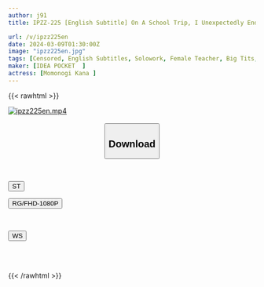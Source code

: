 ```yaml
---
author: j91
title: IPZZ-225 [English Subtitle] On A School Trip, I Unexpectedly Ended Up Sharing A Room With A Sexually Harassing Teacher... Humiliating Sex Where The Disgusting Teacher I Despised Made Me Cum So Hard That I Almost Died Kana Momonogi

url: /v/ipzz225en
date: 2024-03-09T01:30:00Z
image: "ipzz225en.jpg"
tags: [Censored, English Subtitles, Solowork, Female Teacher, Big Tits, Slender, Cuckold	]
maker: [IDEA POCKET  ]
actress: [Momonogi Kana ]
---
```



{{< rawhtml >}}

<div class="video" data-videoid="1pOzY7g9oXHeZV1">
    <a href="javascript:;">
        <img src="/v/ipzz225en/ipzz225en.jpg" width="WIDTH" height="HEIGHT" alt="ipzz225en.mp4" loading="lazy">
    </a>
</div>

<script type="text/javascript" src="https://j91.asia/asset/on-demand-st.js"></script>

<br>
  <link rel="stylesheet" href="https://j91.asia/asset/bs5.css">
  
  <center>
  <button class="btn btn-primary" type="button" data-bs-toggle="collapse" data-bs-target=".multi-collapse" aria-expanded="false" aria-controls="multiCollapseExample1 multiCollapseExample2"><h2>Download</h2></button></center>
</p>
<div class="row">
  <div class="col">
    <div class="collapse multi-collapse" id="multiCollapseExample1">
      <div class="card card-body">
	      	      <br>
<div class="buttons">  
<p><a href="https://streamtape.to/v/1pOzY7g9oXHeZV1" target="_blank"><button class="btn-hover color-3"><i class="fa fa-download"></i> ST</button></a></p>
<p><a href="https://rapidgator.net/file/58008d97f4a99c6b426af35667f48d69/IPZZ-225-EN.mp4.html" target="_blank"><button class="btn-hover color-2"><i class="fa fa-download"></i> RG/FHD-1080P</button></a></p></div>
</div>
    </div>
  </div>
</div>
  <div class="col">
    <div class="collapse multi-collapse" id="multiCollapseExample2">
      <div class="card card-body">
	      <br>
<div class="buttons">
<p><a href="https://wolfstream.tv/dbxh3amjnih7" target="_blank"><button class="btn-hover color-8"><i class="fa fa-download"></i> WS</button></a></p></div>
<br><br>
      </div>
    </div>
  </div>
</div>

{{< /rawhtml >}}